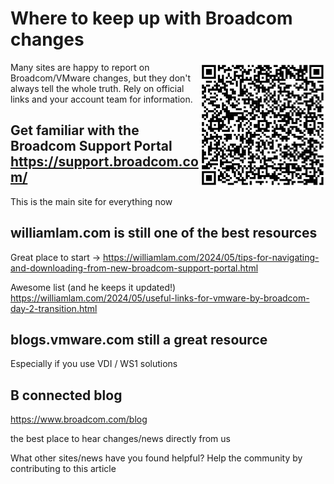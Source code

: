 # Where to keep up with Broadcom changes

<img align="right" width="200" height="200" src="https://github.com/arielsanchezmora/VMUG-Talks/blob/master/Where%20to%20keep%20up%20with%20Broadcom%20changes/github_broadcom_tips_link.png">

Many sites are happy to report on Broadcom/VMware changes, but they don't always tell the whole truth. Rely on official links and your account team for information.

## Get familiar with the Broadcom Support Portal https://support.broadcom.com/

This is the main site for everything now


## williamlam.com is still one of the best resources

Great place to start -> https://williamlam.com/2024/05/tips-for-navigating-and-downloading-from-new-broadcom-support-portal.html

Awesome list (and he keeps it updated!) https://williamlam.com/2024/05/useful-links-for-vmware-by-broadcom-day-2-transition.html


## blogs.vmware.com still a great resource

Especially if you use VDI / WS1 solutions


## B connected blog 
https://www.broadcom.com/blog

the best place to hear changes/news directly from us


What other sites/news have you found helpful? Help the community by contributing to this article
